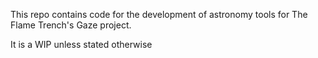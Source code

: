 This repo contains code for the development of astronomy tools for The Flame Trench's Gaze project.

It is a WIP unless stated otherwise